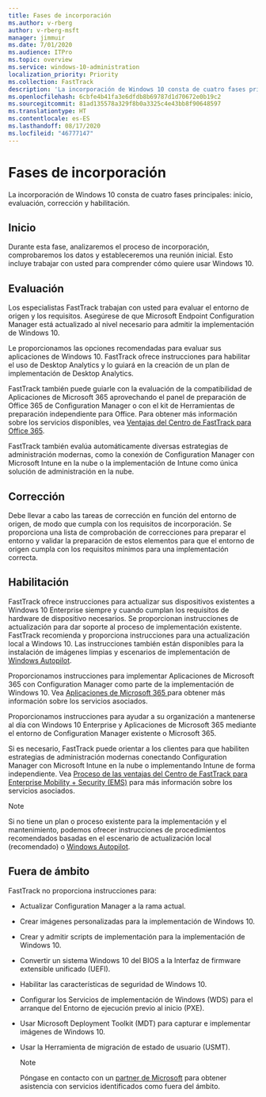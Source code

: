 ```yaml
---
title: Fases de incorporación
ms.author: v-rberg
author: v-rberg-msft
manager: jimmuir
ms.date: 7/01/2020
ms.audience: ITPro
ms.topic: overview
ms.service: windows-10-administration
localization_priority: Priority
ms.collection: FastTrack
description: 'La incorporación de Windows 10 consta de cuatro fases principales: inicio, evaluación, corrección y habilitación.'
ms.openlocfilehash: 6cbfe4b41fa3e6dfdb8b69787d1d70672e0b19c2
ms.sourcegitcommit: 81ad135578a329f8b0a3325c4e43bb8f90648597
ms.translationtype: HT
ms.contentlocale: es-ES
ms.lasthandoff: 08/17/2020
ms.locfileid: "46777147"
---
```

# <a name="onboarding-phases"></a>Fases de incorporación

La incorporación de Windows 10 consta de cuatro fases principales: inicio, evaluación, corrección y habilitación.

## <a name="initiate"></a>Inicio

Durante esta fase, analizaremos el proceso de incorporación, comprobaremos los datos y estableceremos una reunión inicial. Esto incluye trabajar con usted para comprender cómo quiere usar Windows 10.

## <a name="assess"></a>Evaluación

Los especialistas FastTrack trabajan con usted para evaluar el entorno de origen y los requisitos. Asegúrese de que Microsoft Endpoint Configuration Manager está actualizado al nivel necesario para admitir la implementación de Windows 10. 

Le proporcionamos las opciones recomendadas para evaluar sus aplicaciones de Windows 10. FastTrack ofrece instrucciones para habilitar el uso de Desktop Analytics y lo guiará en la creación de un plan de implementación de Desktop Analytics.

FastTrack también puede guiarle con la evaluación de la compatibilidad de Aplicaciones de Microsoft 365 aprovechando el panel de preparación de Office 365 de Configuration Manager o con el kit de Herramientas de preparación independiente para Office. Para obtener más información sobre los servicios disponibles, vea [Ventajas del Centro de FastTrack para Office 365](O365-fasttrack-benefit-for-office-365.md). 

FastTrack también evalúa automáticamente diversas estrategias de administración modernas, como la conexión de Configuration Manager con Microsoft Intune en la nube o la implementación de Intune como única solución de administración en la nube.

## <a name="remediate"></a>Corrección

Debe llevar a cabo las tareas de corrección en función del entorno de origen, de modo que cumpla con los requisitos de incorporación. Se proporciona una lista de comprobación de correcciones para preparar el entorno y validar la preparación de estos elementos para que el entorno de origen cumpla con los requisitos mínimos para una implementación correcta. 

## <a name="enable"></a>Habilitación

FastTrack ofrece instrucciones para actualizar sus dispositivos existentes a Windows 10 Enterprise siempre y cuando cumplan los requisitos de hardware de dispositivo necesarios. Se proporcionan instrucciones de actualización para dar soporte al proceso de implementación existente. FastTrack recomienda y proporciona instrucciones para una actualización local a Windows 10. Las instrucciones también están disponibles para la instalación de imágenes limpias y escenarios de implementación de [Windows Autopilot](EMS-onboarding-phases.md#windows-autopilot). 

Proporcionamos instrucciones para implementar Aplicaciones de Microsoft 365 con Configuration Manager como parte de la implementación de Windows 10. Vea [Aplicaciones de Microsoft 365 ](O365-onboarding-and-migration.md#microsoft-365-apps) para obtener más información sobre los servicios asociados.

Proporcionamos instrucciones para ayudar a su organización a mantenerse al día con Windows 10 Enterprise y Aplicaciones de Microsoft 365 mediante el entorno de Configuration Manager existente o Microsoft 365.

Si es necesario, FastTrack puede orientar a los clientes para que habiliten estrategias de administración modernas conectando Configuration Manager con Microsoft Intune en la nube o implementando Intune de forma independiente. Vea [Proceso de las ventajas del Centro de FastTrack para Enterprise Mobility + Security (EMS)](EMS-fasttrack-process.md) para más información sobre los servicios asociados.

> [!NOTE]
> Si no tiene un plan o proceso existente para la implementación y el mantenimiento, podemos ofrecer instrucciones de procedimientos recomendados basadas en el escenario de actualización local (recomendado) o [Windows Autopilot](EMS-onboarding-phases.md#windows-autopilot).

## <a name="out-of-scope"></a>Fuera de ámbito

FastTrack no proporciona instrucciones para:

- Actualizar Configuration Manager a la rama actual.
- Crear imágenes personalizadas para la implementación de Windows 10.
- Crear y admitir scripts de implementación para la implementación de Windows 10.
- Convertir un sistema Windows 10 del BIOS a la Interfaz de firmware extensible unificado (UEFI).
- Habilitar las características de seguridad de Windows 10. 
- Configurar los Servicios de implementación de Windows (WDS) para el arranque del Entorno de ejecución previo al inicio (PXE).
- Usar Microsoft Deployment Toolkit (MDT) para capturar e implementar imágenes de Windows 10.
- Usar la Herramienta de migración de estado de usuario (USMT).

  > [!NOTE]
  > Póngase en contacto con un [partner de Microsoft](https://go.microsoft.com/fwlink/?linkid=2080150) para obtener asistencia con servicios identificados como fuera del ámbito.

 